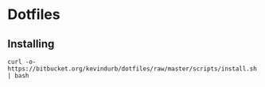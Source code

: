 # Dotfiles

## Installing
```
curl -o- https://bitbucket.org/kevindurb/dotfiles/raw/master/scripts/install.sh | bash
```
